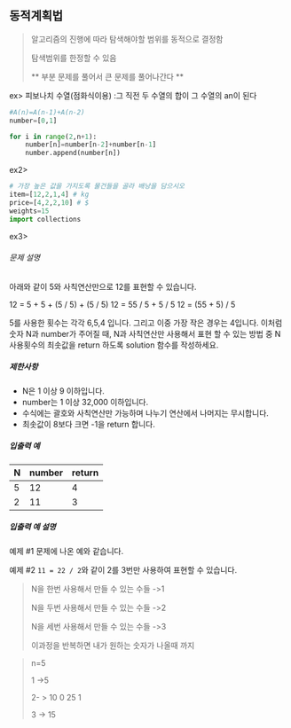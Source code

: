 ## 동적계획법

> 알고리즘의 진행에 따라 탐색해야할 범위를 동적으로 결정함
>
> 탐색범위를 한정할 수 있음
>
> ** 부분 문제를 풀어서 큰 문제를 풀어나간다 **

ex> 피보나치 수열(점화식이용) :그 직전 두 수열의 합이 그 수열의 an이 된다

```python
#A(n)=A(n-1)+A(n-2)
number=[0,1]

for i in range(2,n+1):
    number[n]=number[n-2]+number[n-1]
    number.append(number[n])
```

ex2>


```python
# 가장 높은 값을 가지도록 물건들을 골라 배낭을 담으시오
item=[12,2,1,4] # kg
price=[4,2,2,10] # $
weights=15
import collections


```



ex3>



###### 문제 설명

아래와 같이 5와 사칙연산만으로 12를 표현할 수 있습니다.

12 = 5 + 5 + (5 / 5) + (5 / 5)
12 = 55 / 5 + 5 / 5
12 = (55 + 5) / 5

5를 사용한 횟수는 각각 6,5,4 입니다. 그리고 이중 가장 작은 경우는 4입니다.
이처럼 숫자 N과 number가 주어질 때, N과 사칙연산만 사용해서 표현 할 수 있는 방법 중 N 사용횟수의 최솟값을 return 하도록 solution 함수를 작성하세요.

##### 제한사항

- N은 1 이상 9 이하입니다.
- number는 1 이상 32,000 이하입니다.
- 수식에는 괄호와 사칙연산만 가능하며 나누기 연산에서 나머지는 무시합니다.
- 최솟값이 8보다 크면 -1을 return 합니다.

##### 입출력 예

| N    | number | return |
| ---- | ------ | ------ |
| 5    | 12     | 4      |
| 2    | 11     | 3      |

##### 입출력 예 설명

예제 #1
문제에 나온 예와 같습니다.

예제 #2
`11 = 22 / 2`와 같이 2를 3번만 사용하여 표현할 수 있습니다.



> N을 한번 사용해서 만들 수 있는 수들 ->1
>
> N을 두번 사용해서 만들 수 있는 수들 ->2
>
> N을 세번 사용해서 만들 수 있는 수들 ->3
>
> 이과정을 반복하면 내가 원하는 숫자가 나올때 까지
>
> 

> n=5
>
> 1 ->5
>
> 2- > 10 0 25 1
>
> 3 -> 15

```

```

